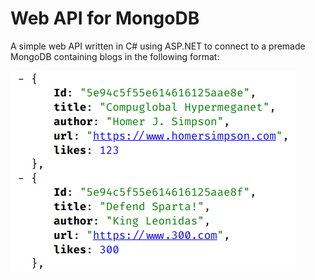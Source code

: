 # Web API for MongoDB

A simple web API written in C# using ASP.NET to connect to a premade MongoDB containing blogs in the following format:

![Blogs](Data/sample_blogs.png)
